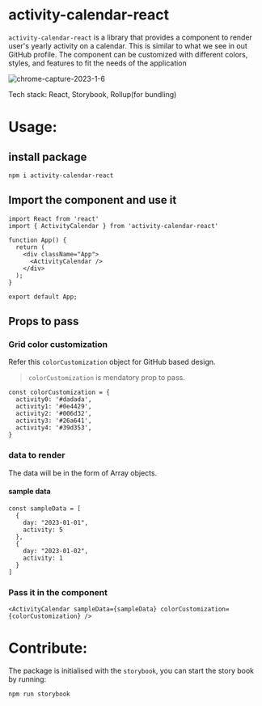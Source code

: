 # activity-calendar-react

`activity-calendar-react` is a library that provides a component to render user's yearly activity on a calendar. 
This is similar to what we see in out GitHub profile. The component can be customized with different colors, styles, and 
features to fit the needs of the application

![chrome-capture-2023-1-6](https://user-images.githubusercontent.com/76901313/217016756-2610036b-88f5-4f72-8251-74a85cb4d302.gif)

Tech stack: React, Storybook, Rollup(for bundling)

# Usage:

## install package

`npm i activity-calendar-react`

## Import the component and use it

```
import React from 'react'
import { ActivityCalendar } from 'activity-calendar-react'

function App() {
  return (
    <div className="App">
      <ActivityCalendar />
    </div>
  );
}

export default App;

```
## Props to pass

### Grid color customization

Refer this `colorCustomization` object for GitHub based design. 

> `colorCustomization` is mendatory prop to pass.

```
const colorCustomization = {
  activity0: '#dadada',
  activity1: '#0e4429',
  activity2: '#006d32',
  activity3: '#26a641',
  activity4: '#39d353',
}
```

### data to render

The data will be in the form of Array objects.

#### sample data

```
const sampleData = [
  {
    day: "2023-01-01",
    activity: 5
  },
  {
    day: "2023-01-02",
    activity: 1
  }
]
```

### Pass it in the component

```
<ActivityCalendar sampleData={sampleData} colorCustomization={colorCustomization} />
```

# Contribute:

The package is initialised with the `storybook`, you can start the story book by running:
```
npm run storybook
```
